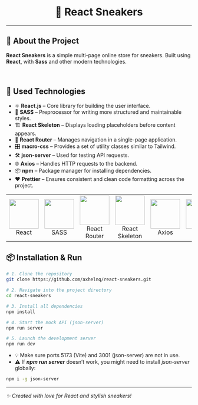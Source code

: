# <div align="center">👟 React Sneakers</div>

---

## 📌 About the Project

**React Sneakers** is a simple multi-page online store for sneakers. Built using **React**, with **Sass** and other modern technologies.

<br/>

## 🚀 Used Technologies

- ⚛️ **React.js** – Core library for building the user interface.
- 🎨 **SASS** – Preprocessor for writing more structured and maintainable styles.
- 🏗️ **React Skeleton** – Displays loading placeholders before content appears.
- 🔀 **React Router** – Manages navigation in a single-page application.
- 🎛️ **macro-css** – Provides a set of utility classes similar to Tailwind.
- 🛠️ **json-server** – Used for testing API requests.
- 🌐 **Axios** – Handles HTTP requests to the backend.
- 📦 **npm** – Package manager for installing dependencies.
- ❤️ **Prettier** – Ensures consistent and clean code formatting across the project.

<table align="center">
    <td align="center">
      <img src="https://static-00.iconduck.com/assets.00/react-original-wordmark-icon-1679x2048-hjal07w8.png" width="80"/>
      <br>React
    </td>
    <td align="center">
      <img src="https://upload.wikimedia.org/wikipedia/commons/thumb/9/96/Sass_Logo_Color.svg/2560px-Sass_Logo_Color.svg.png" width="80"/>
      <br>SASS
    </td>
    <td align="center">
      <img src="https://static-00.iconduck.com/assets.00/react-router-icon-1024x559-m9r1k9t4.png" width="80"/>
      <br>React Router
    </td>
    <td align="center">
      <img src="https://raw.githubusercontent.com/dvtng/react-loading-skeleton/HEAD/assets/logo.svg" width="80"/>
      <br>React Skeleton
    </td>
    <td align="center">
      <img src="https://user-images.githubusercontent.com/8939680/57233882-20344080-6fe5-11e9-9086-d20a955bed59.png" width="80"/>
      <br>Axios
    </td>
    <td align="center">
      <img src="https://upload.wikimedia.org/wikipedia/commons/thumb/d/db/Npm-logo.svg/2560px-Npm-logo.svg.png" width="80"/>
      <br>npm
    </td>
    <td align="center">
      <img src="https://prettier.io/icon.png" width="80"/>
      <br>Prettier
    </td>
    <td align="center">
    <a href="https://github.com/typicode/json-server">🔹json-server</a>
    </td>
    <td align="center">
      🔹macro-css
    </td>
</table>

## 📦 Installation & Run

```sh
# 1. Clone the repository
git clone https://github.com/axhelnq/react-sneakers.git

# 2. Navigate into the project directory
cd react-sneakers

# 3. Install all dependencies
npm install

# 4. Start the mock API (json-server)
npm run server

# 5. Launch the development server
npm run dev
```
- 💡 Make sure ports 5173 (Vite) and 3001 (json-server) are not in use.
- ⚠️ If ***npm run server*** doesn’t work, you might need to install *json-server* globally:
```sh
npm i -g json-server
```
---

_✨ Created with love for React and stylish sneakers!_
